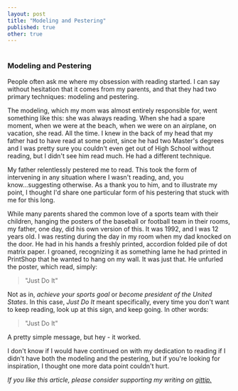 ```yaml
---
layout: post
title: "Modeling and Pestering"
published: true
other: true
---
```

# 
# 
### Modeling and Pestering

People often ask me where my obsession with reading started. I can say without hesitation that it comes from my parents, and that they had two primary techniques: modeling and pestering.

The modeling, which my mom was almost entirely responsible for, went something like this: she was always reading. When she had a spare moment, when we were at the beach, when we were on an airplane, on vacation, she read. All the time. I knew in the back of my head that my father had to have read at some point, since he had two Master's degrees and I was pretty sure you couldn't even get out of High School without reading, but I didn't see him read much. He had a different technique.

My father relentlessly pestered me to read. This took the form of intervening in any situation where I wasn't reading, and, you know...suggesting otherwise. As a thank you to him, and to illustrate my point, I thought I'd share one particular form of his pestering that stuck with me for this long.

While many parents shared the common love of a sports team with their children, hanging the posters of the baseball or football team in their rooms, my father, one day, did his own version of this. It was 1992, and I was 12 years old. I was resting during the day in my room when my dad knocked on the door. He had in his hands a freshly printed, accordion folded pile of dot matrix paper. I groaned, recognizing it as something lame he had printed in PrintShop that he wanted to hang on my wall. It was just that. He unfurled the poster, which read, simply:

> "Just Do It"

Not as in, *achieve your sports goal* or *become president of the United States*. In this case, *Just Do It* meant specifically, every time you don't want to keep reading, look up at this sign, and keep going. In other words: 

> "Just Do It"

A pretty simple message, but hey - it worked.

I don't know if I would have continued on with my dedication to reading if I didn't have both the modeling and the pestering, but if you're looking for inspiration, I thought one more data point couldn't hurt.

*If you like this article, please consider supporting my writing on <a href="https://www.gittip.com/mrb_bk/">gittip.</a>*
